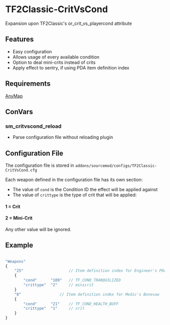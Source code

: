 # TF2Classic-CritVsCond
Expansion upon TF2Classic's or_crit_vs_playercond attribute

## Features
- Easy configuration
- Allows usage of every available condition
- Option to deal mini-crits instead of crits
- Apply effect to sentry, if using PDA item definition index

## Requirements
[AnyMap](https://github.com/dysphie/sm-anymap)

## ConVars
### sm_critvscond_reload
- Parse configuration file without reloading plugin

## Configuration File
The configuration file is stored in `addons/sourcemod/configs/TF2Classic-CritVsCond.cfg`

Each weapon defined in the configuration file has its own section:
- The value of `cond` is the Condition ID the effect will be applied against
- The value of `crittype` is the type of crit that will be applied: 
#### 1 = Crit 
#### 2 = Mini-Crit 

Any other value will be ignored.

## Example
```js

"Weapons"
{
	"25"        			// Item definition index for Engineer's PDA
	{
		"cond"		"109" 	// TF_COND_TRANQUILIZED
		"crittype"	"2" 	// minicrit
	}
	"8"        			// Item definition index for Medic's Bonesaw
	{
		"cond"		"21" 	// TF_COND_HEALTH_BUFF
		"crittype"	"1" 	// crit
	}
}
```
